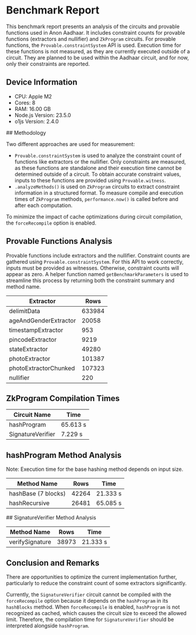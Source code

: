 # Benchmark Report

This benchmark report presents an analysis of the circuits and provable functions used in Anon Aadhaar. It includes constraint counts for provable functions (extractors and nullifier) and `ZkProgram` circuits. For provable functions, the `Provable.constraintSystem` API is used. Execution time for these functions is not measured, as they are currently executed outside of a circuit. They are planned to be used within the Aadhaar circuit, and for now, only their constraints are reported.

## Device Information

- CPU: Apple M2
- Cores: 8
- RAM: 16.00 GB
- Node.js Version: 23.5.0
- o1js Version: 2.4.0

## Methodology

Two different approaches are used for measurement:
- `Provable.constraintSystem` is used to analyze the constraint count of functions like extractors or the nullifier. Only constraints are measured, as these functions are standalone and their execution time cannot be determined outside of a circuit. To obtain accurate constraint values, inputs to these functions are provided using `Provable.witness`.
- `.analyzeMethods()` is used on `ZkProgram` circuits to extract constraint information in a structured format. To measure compile and execution times of `ZkProgram` methods, `performance.now()` is called before and after each computation.

To minimize the impact of cache optimizations during circuit compilation, the `forceRecompile` option is enabled.

## Provable Functions Analysis

Provable functions include extractors and the nullifier. Constraint counts are gathered using `Provable.constraintSystem`. For this API to work correctly, inputs must be provided as witnesses. Otherwise, constraint counts will appear as zero. A helper function named `getBenchmarkParameters` is used to streamline this process by returning both the constraint summary and method name.

| Extractor             | Rows   |
| --------------------- | ------ |
| delimitData           | 633984 |
| ageAndGenderExtractor | 20058  |
| timestampExtractor    | 953    |
| pincodeExtractor      | 9219   |
| stateExtractor        | 49280  |
| photoExtractor        | 101387 |
| photoExtractorChunked | 107323 |
| nullifier             | 220    |

## ZkProgram Compilation Times

| Circuit Name      | Time     |
| ----------------- | -------- |
| hashProgram       | 65.613 s |
| SignatureVerifier | 7.229 s  |

## hashProgram Method Analysis

Note: Execution time for the base hashing method depends on input size.

| Method Name         | Rows  | Time     |
| ------------------- |-------|----------|
| hashBase (7 blocks) | 42264 | 21.333 s |
| hashRecursive       | 26481 | 65.085 s |

## SignatureVerifier Method Analysis

| Method Name     | Rows  | Time     |
| --------------- | ----- | -------- |
| verifySignature | 38973 | 21.333 s |

## Conclusion and Remarks

There are opportunities to optimize the current implementation further, particularly to reduce the constraint count of some extractors significantly.

Currently, the `SignatureVerifier` circuit cannot be compiled with the `forceRecompile` option because it depends on the `hashProgram` in its `hashBlocks` method. When `forceRecompile` is enabled, `hashProgram` is not recognized as cached, which causes the circuit size to exceed the allowed limit. Therefore, the compilation time for `SignatureVerifier` should be interpreted alongside `hashProgram`.